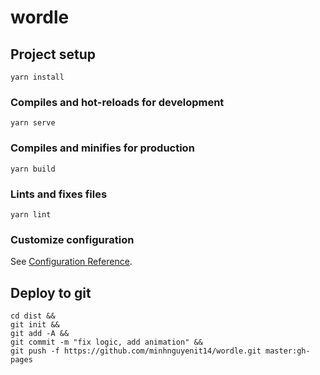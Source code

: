 # wordle

## Project setup
```
yarn install
```

### Compiles and hot-reloads for development
```
yarn serve
```

### Compiles and minifies for production
```
yarn build
```

### Lints and fixes files
```
yarn lint
```

### Customize configuration
See [Configuration Reference](https://cli.vuejs.org/config/).



## Deploy to git
```
cd dist && 
git init && 
git add -A && 
git commit -m "fix logic, add animation" && 
git push -f https://github.com/minhnguyenit14/wordle.git master:gh-pages
```